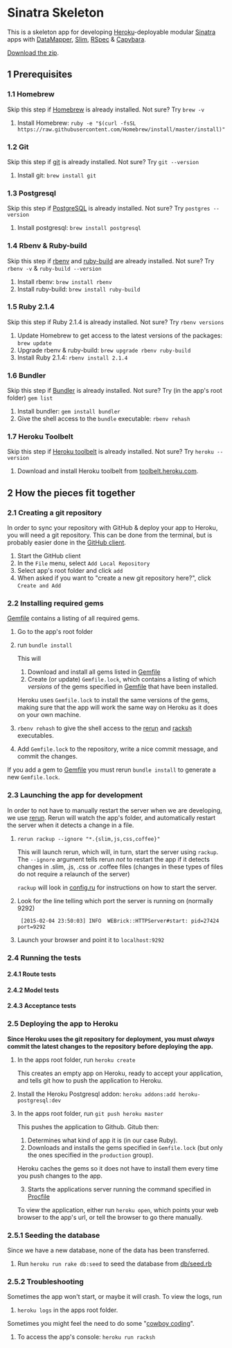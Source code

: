 # Sinatra Skeleton #

This is a skeleton app for developing [Heroku](https://www.heroku.com)-deployable modular [Sinatra](http://www.sinatrarb.com) apps with [DataMapper](http://datamapper.org), [Slim](http://slim-lang.com), [RSpec](http://rspec.info) & [Capybara](https://github.com/jnicklas/capybara).

[Download the zip](https://github.com/itgsoddabe/sinatra-skeleton/archive/master.zip).

## 1 Prerequisites ###

### 1.1 Homebrew ###

Skip this step if [Homebrew](http://brew.sh) is already installed. Not sure? Try `brew -v`

1. Install Homebrew: `ruby -e "$(curl -fsSL https://raw.githubusercontent.com/Homebrew/install/master/install)"`

### 1.2 Git ###

Skip this step if [git](http://git-scm.com) is already installed. Not sure? Try `git --version`

1. Install git: `brew install git`

### 1.3 Postgresql ###

Skip this step if [PostgreSQL](http://www.postgresql.org) is already installed. Not sure? Try `postgres --version`

1. Install postgresql: `brew install postgresql`

### 1.4 Rbenv & Ruby-build ###

Skip this step if [rbenv](https://github.com/sstephenson/rbenv) and [ruby-build](https://github.com/sstephenson/ruby-build) are already installed. Not sure? Try `rbenv -v` & `ruby-build --version`

1. Install rbenv: `brew install rbenv`
2. Install ruby-build: `brew install ruby-build`

### 1.5 Ruby 2.1.4 ###

Skip this step if Ruby 2.1.4 is already installed. Not sure? Try `rbenv versions`

1. Update Homebrew to get access to the latest versions of the packages: `brew update`
2. Upgrade rbenv & ruby-build: `brew upgrade rbenv ruby-build`
3. Install Ruby 2.1.4: `rbenv install 2.1.4`

### 1.6 Bundler ###

Skip this step if [Bundler](http://bundler.io) is already installed. Not sure? Try (in the app's root folder) `gem list`

1. Install bundler: `gem install bundler`
2. Give the shell access to the `bundle` executable: `rbenv rehash`

### 1.7 Heroku Toolbelt ###

Skip this step if [Heroku toolbelt](https://toolbelt.heroku.com) is already installed. Not sure? Try `heroku --version`

1. Download and install Heroku toolbelt from [toolbelt.heroku.com](https://toolbelt.heroku.com).

## 2 How the pieces fit together ##

### 2.1 Creating a git repository ###

In order to sync your repository with GitHub & deploy your app to Heroku, you will need a git repository.
This can be done from the terminal, but is probably easier done in the [GitHub client](https://mac.github.com).

1. Start the GitHub client
2. In the `File` menu, select `Add Local Repository`
3. Select app's root folder and click `add`
4. When asked if you want to "create a new git repository here?", click `Create and Add`

### 2.2 Installing required gems ###

[Gemfile](./Gemfile) contains a listing of all required gems.

1. Go to the app's root folder
2. run `bundle install`

    This will

    1. Download and install all gems listed in [Gemfile](./Gemfile)
    2. Create (or update) `Gemfile.lock`, which contains a listing of which *versions* of the gems specified in [Gemfile](./Gemfile) that have been installed.

    Heroku uses `Gemfile.lock` to install the same versions of the gems, making sure that the app will work the same way on Heroku as it does on your own machine.

3. `rbenv rehash` to give the shell access to the [rerun](https://github.com/alexch/rerun) and [racksh](https://github.com/sickill/racksh) executables.
4. Add `Gemfile.lock` to the repository, write a nice commit message, and commit the changes.

If you add a gem to [Gemfile](./Gemfile) you must rerun `bundle install` to generate a new `Gemfile.lock`.

### 2.3 Launching the app for development ###

In order to not have to manually restart the server when we are developing, we use [rerun](https://github.com/alexch/rerun). Rerun will watch the app's folder,
and automatically restart the server when it detects a change in a file.

1. `rerun rackup --ignore "*.{slim,js,css,coffee}"`

    This will launch rerun, which will, in turn, start the server using `rackup`. The `--ignore` argument tells rerun *not* to restart the app if it detects changes in .slim, .js, .css or .coffee files (changes in these
    types of files do not require a relaunch of the server)

    `rackup` will look in [config.ru](./config.ru) for instructions on how to start the server.

2. Look for the line telling which port the server is running on (normally 9292)

        [2015-02-04 23:50:03] INFO  WEBrick::HTTPServer#start: pid=27424 port=9292

3. Launch your browser and point it to `localhost:9292`

### 2.4 Running the tests ###

#### 2.4.1 Route tests ####

#### 2.4.2 Model tests ####

#### 2.4.3 Acceptance tests ####

### 2.5 Deploying the app to Heroku ###

**Since Heroku uses the git repository for deployment, you must *always* commit the latest changes to the repository before
deploying the app.**

1. In the apps root folder, run `heroku create`

    This creates an empty app on Heroku, ready to accept your application, and tells git how to push the application to Heroku.

2. Install the Heroku Postgresql addon: `heroku addons:add heroku-postgresql:dev`

3. In the apps root folder, run `git push heroku master`

    This pushes the application to Github. Gitub then:

    1. Determines what kind of app it is (in our case Ruby).
    2. Downloads and installs the gems specified in `Gemfile.lock` (but only the ones specified in the `production` group).

    Heroku caches the gems so it does not have to install them every time you push changes to the app.

    3. Starts the applications server running the command specified in [Procfile](./Procfile)

    To view the application, either run `heroku open`, which points your web browser to the app's url, or tell the browser to go there manually.

### 2.5.1 Seeding the database ####

Since we have a new database, none of the data has been transferred.

1. Run `heroku run rake db:seed` to seed the database from [db/seed.rb](./db/seed.rb)

### 2.5.2 Troubleshooting ###

Sometimes the app won't start, or maybe it will crash. To view the logs, run

1. `heroku logs` in the apps root folder.

Sometimes you might feel the need to do some "[cowboy coding](http://en.wikipedia.org/wiki/Cowboy_coding)".

1. To access the app's console: `heroku run racksh`